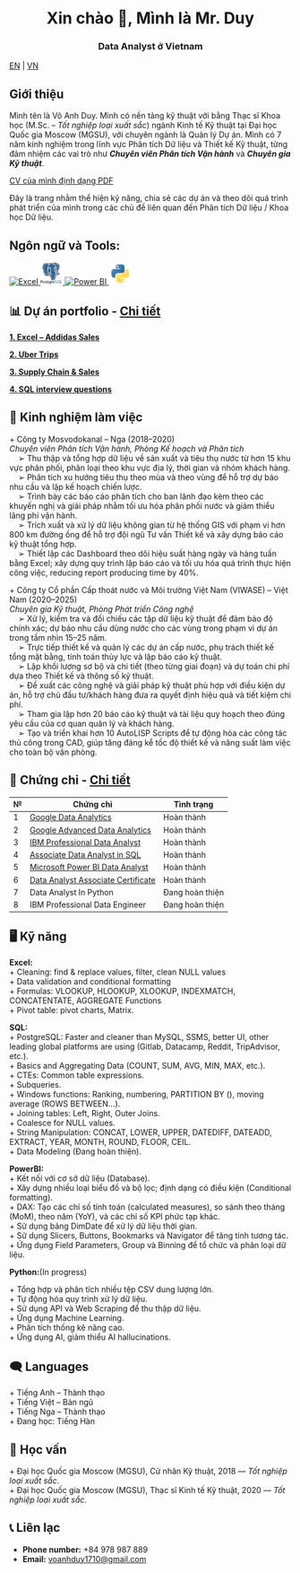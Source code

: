 <h1 align="center">Xin chào 👋, Mình là Mr. Duy</h1>
<h3 align="center">Data Analyst ở Vietnam</h3>  

[EN](https://github.com/voanhduy1710) | [VN](https://github.com/voanhduy1710/voanhduy1710/blob/main/READMEVN.md)

## Giới thiệu
Mình tên là Võ Anh Duy. Mình có nền tảng kỹ thuật với bằng Thạc sĩ Khoa học (M.Sc. – _Tốt nghiệp loại xuất sắc_) ngành Kinh tế Kỹ thuật tại Đại học Quốc gia Moscow (MGSU), với chuyên ngành là Quản lý Dự án. Mình có 7 năm kinh nghiệm trong lĩnh vực Phân tích Dữ liệu và Thiết kế Kỹ thuật, từng đảm nhiệm các vai trò như _**Chuyên viên Phân tích Vận hành**_ và **_Chuyên gia Kỹ thuật_**.

[CV của mình định dạng PDF](TITS)

Đây là trang nhằm thể hiện kỹ năng, chia sẻ các dự án và theo dõi quá trình phát triển của mình trong các chủ đề liên quan đến Phân tích Dữ liệu / Khoa học Dữ liệu.


<h2 align="left">Ngôn ngữ và Tools:</h3>
<p align="left">
  <a href="https://www.microsoft.com/en-us/microsoft-365/excel" target="_blank" rel="noreferrer">
    <img src="https://img.icons8.com/color/48/000000/microsoft-excel-2019.png" alt="Excel" title="Excel" width="40" height="40"/>
  </a>
  <a href="https://www.postgresql.org" target="_blank" rel="noreferrer">
    <img src="https://raw.githubusercontent.com/devicons/devicon/master/icons/postgresql/postgresql-original-wordmark.svg" alt="PostgreSQL" title="PostgreSQL" width="40" height="40"/>
  </a>
  <a href="https://powerbi.microsoft.com/" target="_blank" rel="noreferrer">
    <img src="https://img.icons8.com/color/48/000000/power-bi.png" alt="Power BI" title="Power BI" width="40" height="40"/>
  </a>
  <a href="https://www.python.org" target="_blank" rel="noreferrer">
    <img src="https://raw.githubusercontent.com/devicons/devicon/master/icons/python/python-original.svg" alt="Python" title="Python" width="40" height="40"/>
  </a>
</p>


## 📊 Dự án portfolio - [Chi tiết](https://github.com/voanhduy1710/Portfolio_projects)
[**1. Excel – Addidas Sales**](https://github.com/voanhduy1710/Portfolio_projects/tree/main/1.%20Excel%20-%20Addidas%20Sales)

[**2. Uber Trips**](https://github.com/voanhduy1710/Portfolio_projects/tree/main/2.%20Uber%20Trips)

[**3. Supply Chain & Sales**](https://github.com/voanhduy1710/Portfolio_projects/tree/main/3.%20Supply%20chain%20%26%20Sales)

[**4. SQL interview questions**](https://github.com/voanhduy1710/Portfolio_projects/blob/main/4.%20SQL_questions.md)

## 💼 Kinh nghiệm làm việc
\+ Công ty Mosvodokanal – Nga (2018–2020)  
*Chuyên viên Phân tích Vận hành, Phòng Kế hoạch và Phân tích*    
  &nbsp;&nbsp;&nbsp;&nbsp;➢ Thu thập và tổng hợp dữ liệu về sản xuất và tiêu thụ nước từ hơn 15 khu vực phân phối, phân loại theo khu vực địa lý, thời gian và nhóm khách hàng.  
&nbsp;&nbsp;&nbsp;&nbsp;➢ Phân tích xu hướng tiêu thụ theo mùa và theo vùng để hỗ trợ dự báo nhu cầu và lập kế hoạch chiến lược.  
&nbsp;&nbsp;&nbsp;&nbsp;➢ Trình bày các báo cáo phân tích cho ban lãnh đạo kèm theo các khuyến nghị và giải pháp nhằm tối ưu hóa phân phối nước và giảm thiểu lãng phí vận hành.  
&nbsp;&nbsp;&nbsp;&nbsp;➢ Trích xuất và xử lý dữ liệu không gian từ hệ thống GIS với phạm vi hơn 800 km đường ống để hỗ trợ đội ngũ Tư vấn Thiết kế và xây dựng báo cáo kỹ thuật tổng hợp.  
&nbsp;&nbsp;&nbsp;&nbsp;➢ Thiết lập các Dashboard theo dõi hiệu suất hàng ngày và hàng tuần bằng Excel; xây dựng quy trình lập báo cáo và tối ưu hóa quá trình thực hiện công việc, reducing report producing time by 40%.  

\+ Công ty Cổ phần Cấp thoát nước và Môi trường Việt Nam (VIWASE) – Việt Nam (2020–2025)  
*Chuyên gia Kỹ thuật, Phòng Phát triển Công nghệ*    
&nbsp;&nbsp;&nbsp;&nbsp;➢ Xử lý, kiểm tra và đối chiếu các tập dữ liệu kỹ thuật để đảm bảo độ chính xác; dự báo nhu cầu dùng nước cho các vùng trong phạm vi dự án trong tầm nhìn 15–25 năm.  
&nbsp;&nbsp;&nbsp;&nbsp;➢ Trực tiếp thiết kế và quản lý các dự án cấp nước, phụ trách thiết kế tổng mặt bằng, tính toán thủy lực và lập báo cáo kỹ thuật.  
&nbsp;&nbsp;&nbsp;&nbsp;➢ Lập khối lượng sơ bộ và chi tiết (theo từng giai đoạn) và dự toán chi phí dựa theo Thiết kế và thông số kỹ thuật.  
&nbsp;&nbsp;&nbsp;&nbsp;➢ Đề xuất các công nghệ và giải pháp kỹ thuật phù hợp với điều kiện dự án, hỗ trợ chủ đầu tư/khách hàng đưa ra quyết định hiệu quả và tiết kiệm chi phí.  
&nbsp;&nbsp;&nbsp;&nbsp;➢ Tham gia lập hơn 20 báo cáo kỹ thuật và tài liệu quy hoạch theo đúng yêu cầu của cơ quan quản lý và khách hàng.  
&nbsp;&nbsp;&nbsp;&nbsp;➢ Tạo và triển khai hơn 10 AutoLISP Scripts để tự động hóa các công tác thủ công trong CAD, giúp tăng đáng kể tốc độ thiết kế và năng suất làm việc cho toàn bộ văn phòng.  


## 🧾 Chứng chỉ - [Chi tiết](https://github.com/voanhduy1710/Certifications)

| № | Chứng chỉ                                       | Tình trạng        |
|---|--------------------------------------------------|--------------------------|
| 1 | [Google Data Analytics](https://coursera.org/share/3771af72e4ca6be3cd3a10aedbc024ac)                            | Hoàn thành       |
| 2 | [Google Advanced Data Analytics](https://www.coursera.org/account/accomplishments/professional-cert/3B7JBC6SXM0R)                   | Hoàn thành         |
| 3 | [IBM Professional Data Analyst](https://coursera.org/verify/professional-cert/WO42JQXIXNWP)                    | Hoàn thành        |
| 4 | [Associate Data Analyst in SQL](https://www.datacamp.com/completed/statement-of-accomplishment/track/ba33fb966f3a47b4908cbcddd706216242b73a16)                    | Hoàn thành        |
| 5 | [Microsoft Power BI Data Analyst](https://coursera.org/verify/professional-cert/UYM8N7BTOF65)                  | Hoàn thành    |
| 6 | [Data Analyst Associate Certificate](https://www.datacamp.com/certificate/DAA0013101408680)               | Hoàn thành       |
| 7 | Data Analyst In Python                           | Đang hoàn thiện       |
| 8 | IBM Professional Data Engineer                   | Đang hoàn thiện       |


## 🖥️ Kỹ năng
**Excel:**  
\+ Cleaning: find & replace values, filter, clean NULL values  
\+ Data validation and conditional formatting  
\+ Formulas: VLOOKUP, HLOOKUP, XLOOKUP, INDEXMATCH, CONCATENTATE, AGGREGATE Functions  
\+ Pivot table: pivot charts, Matrix.

**SQL:**  
\+ PostgreSQL: Faster and cleaner than MySQL, SSMS, better UI, other leading global platforms are using (Gitlab, Datacamp, Reddit, TripAdvisor, etc.).  
\+ Basics and Aggregating Data (COUNT, SUM, AVG, MIN, MAX, etc.).  
\+ CTEs: Common table expressions.  
\+ Subqueries.  
\+ Windows functions: Ranking, numbering, PARTITION BY (), moving average (ROWS BETWEEN...).  
\+ Joining tables: Left, Right, Outer Joins.  
\+ Coalesce for NULL values.  
\+ String Manipulation: CONCAT, LOWER, UPPER, DATEDIFF, DATEADD, EXTRACT, YEAR, MONTH, ROUND, FLOOR, CEIL.  
\+ Data Modeling (Đang hoàn thiện).  

**PowerBI:**  
\+ Kết nối với cơ sở dữ liệu (Database).  
\+ Xây dựng nhiều loại biểu đồ và bộ lọc; định dạng có điều kiện (Conditional formatting).  
\+ DAX: Tạo các chỉ số tính toán (calculated measures), so sánh theo tháng (MoM), theo năm (YoY), và các chỉ số KPI phức tạp khác.  
\+ Sử dụng bảng DimDate để xử lý dữ liệu thời gian.  
\+ Sử dụng Slicers, Buttons, Bookmarks và Navigator để tăng tính tương tác.  
\+ Ứng dụng Field Parameters, Group và Binning để tổ chức và phân loại dữ liệu.

**Python:**(In progress)

\+ Tổng hợp và phân tích nhiều tệp CSV dung lượng lớn.  
\+ Tự động hóa quy trình xử lý dữ liệu.  
\+ Sử dụng API và Web Scraping để thu thập dữ liệu.  
\+ Ứng dụng Machine Learning.  
\+ Phân tích thống kê nâng cao.  
\+ Ứng dụng AI, giảm thiểu AI hallucinations.


## 🗨️ Languages

\+ Tiếng Anh – Thành thạo  
\+ Tiếng Việt – Bản ngũ  
\+ Tiếng Nga – Thành thạo  
\+ Đang học: Tiếng Hàn

## 🏫 Học vấn

\+ Đại học Quốc gia Moscow (MGSU), Cử nhân Kỹ thuật, 2018 — *Tốt nghiệp loại xuất sắc*.  
\+ Đại học Quốc gia Moscow (MGSU), Thạc sĩ Kinh tế Kỹ thuật, 2020 — *Tốt nghiệp loại xuất sắc*.


## 📞 Liên lạc

- **Phone number:** +84 978 987 889
- **Email:** voanhduy1710@gmail.com

